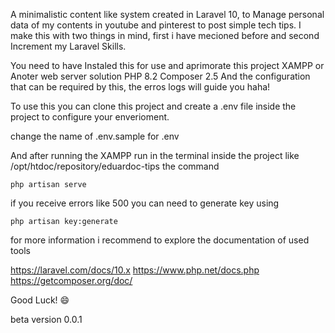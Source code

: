 A minimalistic  content like system created in Laravel 10, to Manage personal data of my contents in youtube and pinterest to post simple tech tips.
I make this with two things in mind, first i have mecioned before and second Increment my Laravel Skills.

You need to have Instaled this for use and aprimorate this project
XAMPP or Anoter web server solution
PHP 8.2
Composer 2.5
And the configuration that can be required by this, the erros logs will guide you haha!

To use this you can clone this project and create a .env file inside the project to configure your enverioment.

change the name of .env.sample for .env 

And after running the XAMPP run in the terminal inside the project like /opt/htdoc/repository/eduardoc-tips the command 

    php artisan serve

if you receive errors like 500 you can need to generate key using

    php artisan key:generate

for more information i recommend to explore the documentation of used tools

https://laravel.com/docs/10.x
https://www.php.net/docs.php
https://getcomposer.org/doc/

Good Luck! 😄

beta version 0.0.1
